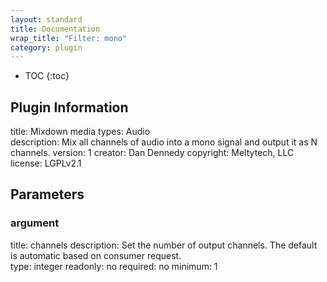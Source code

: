 ```yaml
---
layout: standard
title: Documentation
wrap_title: "Filter: mono"
category: plugin
---
```

* TOC
{:toc}

## Plugin Information

title: Mixdown
media types:
Audio  
description: Mix all channels of audio into a mono signal and output it as N channels.
version: 1
creator: Dan Dennedy
copyright: Meltytech, LLC  
license: LGPLv2.1  

## Parameters

### argument

title: channels  description:
Set the number of output channels. The default is automatic based on consumer request.  
type: integer
readonly: no
required: no
minimum: 1  

